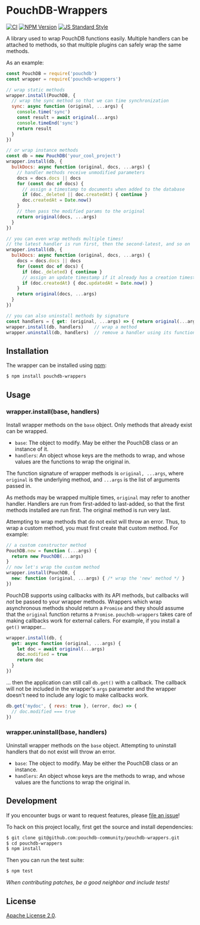 # PouchDB-Wrappers

[![CI](https://github.com/pouchdb-community/pouchdb-wrappers/actions/workflows/ci.yaml/badge.svg)](https://github.com/pouchdb-community/pouchdb-wrappers/actions/workflows/ci.yaml)
[![NPM Version](https://img.shields.io/npm/v/pouchdb-wrappers.svg?style=flat-square)](https://www.npmjs.com/package/pouchdb-wrappers)
[![JS Standard Style](https://img.shields.io/badge/code%20style-standard-brightgreen.svg?style=flat-square)](https://github.com/feross/standard)

A library used to wrap PouchDB functions easily.
Multiple handlers can be attached to methods,
so that multiple plugins can safely wrap the same methods.

As an example:

```javascript
const PouchDB = require('pouchdb')
const wrapper = require('pouchdb-wrappers')

// wrap static methods
wrapper.install(PouchDB, {
  // wrap the sync method so that we can time synchronization
  sync: async function (original, ...args) {
    console.time('sync')
    const result = await original(...args)
    console.timeEnd('sync')
    return result
  }
})

// or wrap instance methods
const db = new PouchDB('your_cool_project')
wrapper.install(db, {
  bulkDocs: async function (original, docs, ...args) {
    // handler methods receive unmodified parameters
    docs = docs.docs || docs
    for (const doc of docs) {
      // assign a timestamp to documents when added to the database
      if (doc._deleted || doc.createdAt) { continue }
      doc.createdAt = Date.now()
    }
    // then pass the modified params to the original
    return original(docs, ...args)
  }
})

// you can even wrap methods multiple times!
// the latest handler is run first, then the second-latest, and so on
wrapper.install(db, {
  bulkDocs: async function (original, docs, ...args) {
    docs = docs.docs || docs
    for (const doc of docs) {
      if (doc._deleted) { continue }
      // assign an update timestamp if it already has a creation timestamp
      if (doc.createdAt) { doc.updatedAt = Date.now() }
    }
    return original(docs, ...args)
  }
})

// you can also uninstall methods by signature
const handlers = { get: (original, ...args) => { return original(...args) } }
wrapper.install(db, handlers)    // wrap a method
wrapper.uninstall(db, handlers)  // remove a handler using its function
```

## Installation

The wrapper can be installed using [npm](https://www.npmjs.com/):

```bash
$ npm install pouchdb-wrappers
```

## Usage

### wrapper.install(base, handlers)

Install wrapper methods on the `base` object. Only methods that already exist
can be wrapped.

- `base`: The object to modify. May be either the PouchDB class or an instance of it.
- `handlers`: An object whose keys are the methods to wrap, and whose values are
the functions to wrap the original in.

The function signature of wrapper methods is `original, ...args`,
where `original` is the underlying method,
and `...args` is the list of arguments passed in.

As methods may be wrapped multiple times, `original` may refer to another handler.
Handlers are run from first-added to last-added, so that the first methods
installed are run first. The original method is run very last.

Attempting to wrap methods that do not exist will throw an error. Thus, to wrap
a custom method, you must first create that custom method. For example:

```javascript
// a custom constructor method
PouchDB.new = function (...args) {
  return new PouchDB(...args)
}
// now let's wrap the custom method
wrapper.install(PouchDB, {
  new: function (original, ...args) { /* wrap the 'new' method */ }
})
```

PouchDB supports using callbacks with its API methods, but callbacks will _not_
be passed to your wrapper methods. Wrappers which wrap asynchronous methods
should return a `Promise` and they should assume that the `original` function
returns a `Promise`. `pouchdb-wrappers` takes care of making callbacks work for
external callers. For example, if you install a `get()` wrapper...

```javascript
wrapper.install(db, {
  get: async function (original, ...args) {
    let doc = await original(...args)
    doc.modified = true
    return doc
  }
})
```

... then the application can still call `db.get()` with a callback. The callback
will not be included in the wrapper's `args` parameter and the wrapper doesn't
need to include any logic to make callbacks work.

```javascript
db.get('mydoc', { revs: true }, (error, doc) => {
  // doc.modified === true
})
```

### wrapper.uninstall(base, handlers)

Uninstall wrapper methods on the `base` object. Attempting to uninstall handlers
that do not exist will throw an error.

- `base`: The object to modify. May be either the PouchDB class or an instance.
- `handlers`: An object whose keys are the methods to wrap, and whose values are
the functions to wrap the original in.

## Development

If you encounter bugs or want to request features, please [file an issue](https://github.com/pouchdb-community/pouchdb-wrappers/issues)!

To hack on this project locally, first get the source and install dependencies:

```bash
$ git clone git@github.com:pouchdb-community/pouchdb-wrappers.git
$ cd pouchdb-wrappers
$ npm install
```

Then you can run the test suite:

```bash
$ npm test
```

*When contributing patches, be a good neighbor and include tests!*

## License

[Apache License 2.0](https://www.apache.org/licenses/LICENSE-2.0).

